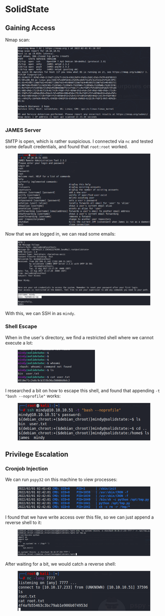# SolidState

## Gaining Access

Nmap scan:

<figure><img src="../../../.gitbook/assets/image (34) (1).png" alt=""><figcaption></figcaption></figure>

### JAMES Server

SMTP is open, which is rather suspicious. I connected via `nc` and tested some default credentials, and found that `root:root` worked.

<figure><img src="../../../.gitbook/assets/image (3) (1) (2).png" alt=""><figcaption></figcaption></figure>

Now that we are logged in, we can read some emails:

<figure><img src="../../../.gitbook/assets/image (20) (2).png" alt=""><figcaption></figcaption></figure>

With this, we can SSH in as `mindy`.

### Shell Escape

When in the user's directory, we find a restricted shell where we cannot execute a lot:

<figure><img src="../../../.gitbook/assets/image (28) (1).png" alt=""><figcaption></figcaption></figure>

I researched a bit on how to escape this shell, and found that appending `-t "bash --noprofile"` works:

<figure><img src="../../../.gitbook/assets/image (8) (1).png" alt=""><figcaption></figcaption></figure>

## Privilege Escalation

### Cronjob Injection

We can run `pspy32` on this machine to view processes:

<figure><img src="../../../.gitbook/assets/image (36) (2).png" alt=""><figcaption></figcaption></figure>

I found that we have write access over this file, so we can just append a reverse shell to it:

<figure><img src="../../../.gitbook/assets/image (22) (1) (3).png" alt=""><figcaption></figcaption></figure>

After waiting for a bit, we would catch a reverse shell:

<figure><img src="../../../.gitbook/assets/image (18) (3).png" alt=""><figcaption></figcaption></figure>
